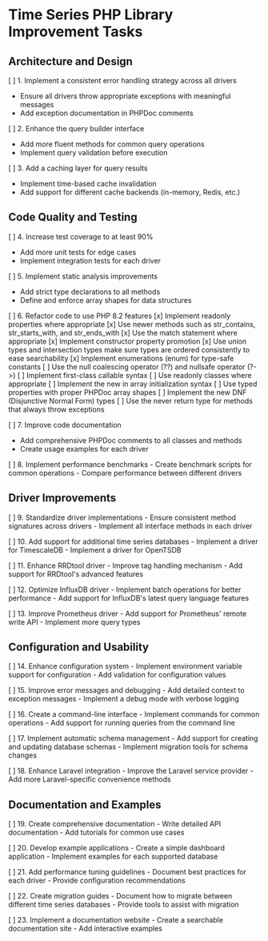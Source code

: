 # Time Series PHP Library Improvement Tasks

## Architecture and Design
[ ] 1. Implement a consistent error handling strategy across all drivers
   - Ensure all drivers throw appropriate exceptions with meaningful messages
   - Add exception documentation in PHPDoc comments

[ ] 2. Enhance the query builder interface
   - Add more fluent methods for common query operations
   - Implement query validation before execution

[ ] 3. Add a caching layer for query results
   - Implement time-based cache invalidation
   - Add support for different cache backends (in-memory, Redis, etc.)

## Code Quality and Testing
[ ] 4. Increase test coverage to at least 90%
   - Add more unit tests for edge cases
   - Implement integration tests for each driver

[ ] 5. Implement static analysis improvements
   - Add strict type declarations to all methods
   - Define and enforce array shapes for data structures

[ ] 6. Refactor code to use PHP 8.2 features
   [x] Implement readonly properties where appropriate
   [x] Use newer methods such as str_contains, str_starts_with, and str_ends_with
   [x] Use the match statement where appropriate
   [x] Implement constructor property promotion
   [x] Use union types and intersection types make sure types are ordered consistently to ease searchability
   [x] Implement enumerations (enum) for type-safe constants
   [ ] Use the null coalescing operator (??) and nullsafe operator (?->)
   [ ] Implement first-class callable syntax
   [ ] Use readonly classes where appropriate
   [ ] Implement the new in array initialization syntax
   [ ] Use typed properties with proper PHPDoc array shapes
   [ ] Implement the new DNF (Disjunctive Normal Form) types
   [ ] Use the never return type for methods that always throw exceptions

[ ] 7. Improve code documentation
   - Add comprehensive PHPDoc comments to all classes and methods
   - Create usage examples for each driver

[ ] 8. Implement performance benchmarks
    - Create benchmark scripts for common operations
    - Compare performance between different drivers

## Driver Improvements
[ ] 9. Standardize driver implementations
    - Ensure consistent method signatures across drivers
    - Implement all interface methods in each driver

[ ] 10. Add support for additional time series databases
    - Implement a driver for TimescaleDB
    - Implement a driver for OpenTSDB

[ ] 11. Enhance RRDtool driver
    - Improve tag handling mechanism
    - Add support for RRDtool's advanced features

[ ] 12. Optimize InfluxDB driver
    - Implement batch operations for better performance
    - Add support for InfluxDB's latest query language features

[ ] 13. Improve Prometheus driver
    - Add support for Prometheus' remote write API
    - Implement more query types

## Configuration and Usability
[ ] 14. Enhance configuration system
    - Implement environment variable support for configuration
    - Add validation for configuration values

[ ] 15. Improve error messages and debugging
    - Add detailed context to exception messages
    - Implement a debug mode with verbose logging

[ ] 16. Create a command-line interface
    - Implement commands for common operations
    - Add support for running queries from the command line

[ ] 17. Implement automatic schema management
    - Add support for creating and updating database schemas
    - Implement migration tools for schema changes

[ ] 18. Enhance Laravel integration
    - Improve the Laravel service provider
    - Add more Laravel-specific convenience methods

## Documentation and Examples
[ ] 19. Create comprehensive documentation
    - Write detailed API documentation
    - Add tutorials for common use cases

[ ] 20. Develop example applications
    - Create a simple dashboard application
    - Implement examples for each supported database

[ ] 21. Add performance tuning guidelines
    - Document best practices for each driver
    - Provide configuration recommendations

[ ] 22. Create migration guides
    - Document how to migrate between different time series databases
    - Provide tools to assist with migration

[ ] 23. Implement a documentation website
    - Create a searchable documentation site
    - Add interactive examples
